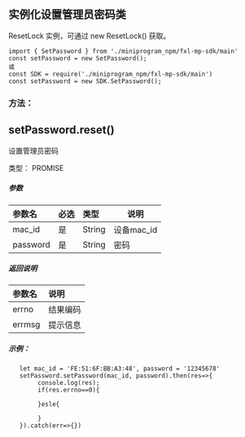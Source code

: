## 实例化设置管理员密码类
ResetLock 实例，可通过 new ResetLock() 获取。
```
import { SetPassword } from './miniprogram_npm/fxl-mp-sdk/main'
const setPassword = new SetPassword();
或
const SDK = require('./miniprogram_npm/fxl-mp-sdk/main')
const setPassword = new SDK.SetPassword();
```

### 方法：

## setPassword.reset()
设置管理员密码

类型： PROMISE
##### 参数

|参数名|必选|类型|说明|
|:---- |:---|:----- |-----   |
|mac_id |是  |String | 设备mac_id  |
|password |是  |String | 密码  |
##### 返回说明

|参数名|说明|
|:---- |:--- |
|errno |结果编码 |
|errmsg | 提示信息 |
##### 示例：
```
   let mac_id = 'FE:51:6F:BB:A3:48', password = '12345678'
   setPassword.setPassword(mac_id, password).then(res=>{
        console.log(res);
        if(res.errno==0){
            
        }esle{
            
        }
   }).catch(err=>{})
```
